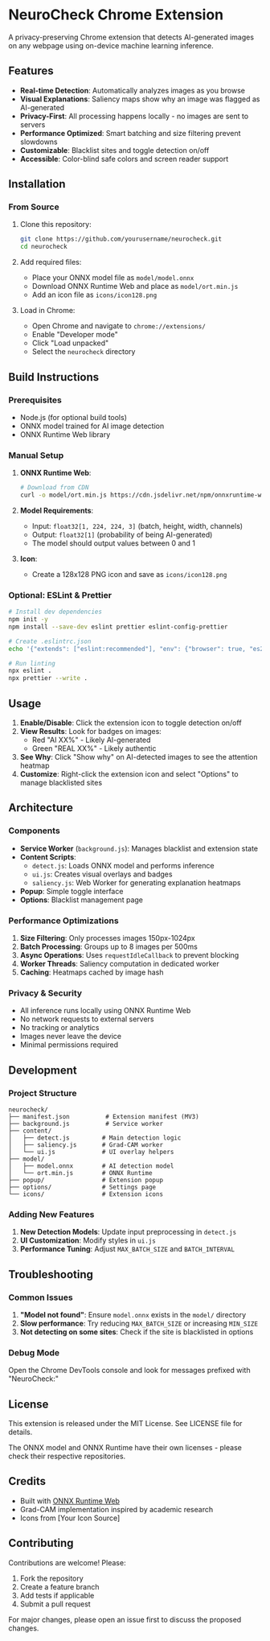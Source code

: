 # NeuroCheck Chrome Extension

A privacy-preserving Chrome extension that detects AI-generated images on any webpage using on-device machine learning inference.

## Features

- **Real-time Detection**: Automatically analyzes images as you browse
- **Visual Explanations**: Saliency maps show why an image was flagged as AI-generated
- **Privacy-First**: All processing happens locally - no images are sent to servers
- **Performance Optimized**: Smart batching and size filtering prevent slowdowns
- **Customizable**: Blacklist sites and toggle detection on/off
- **Accessible**: Color-blind safe colors and screen reader support

## Installation

### From Source

1. Clone this repository:
   ```bash
   git clone https://github.com/yourusername/neurocheck.git
   cd neurocheck
   ```

2. Add required files:
   - Place your ONNX model file as `model/model.onnx`
   - Download ONNX Runtime Web and place as `model/ort.min.js`
   - Add an icon file as `icons/icon128.png`

3. Load in Chrome:
   - Open Chrome and navigate to `chrome://extensions/`
   - Enable "Developer mode"
   - Click "Load unpacked"
   - Select the `neurocheck` directory

## Build Instructions

### Prerequisites

- Node.js (for optional build tools)
- ONNX model trained for AI image detection
- ONNX Runtime Web library

### Manual Setup

1. **ONNX Runtime Web**:
   ```bash
   # Download from CDN
   curl -o model/ort.min.js https://cdn.jsdelivr.net/npm/onnxruntime-web/dist/ort.min.js
   ```

2. **Model Requirements**:
   - Input: `float32[1, 224, 224, 3]` (batch, height, width, channels)
   - Output: `float32[1]` (probability of being AI-generated)
   - The model should output values between 0 and 1

3. **Icon**:
   - Create a 128x128 PNG icon and save as `icons/icon128.png`

### Optional: ESLint & Prettier

```bash
# Install dev dependencies
npm init -y
npm install --save-dev eslint prettier eslint-config-prettier

# Create .eslintrc.json
echo '{"extends": ["eslint:recommended"], "env": {"browser": true, "es2021": true}}' > .eslintrc.json

# Run linting
npx eslint .
npx prettier --write .
```

## Usage

1. **Enable/Disable**: Click the extension icon to toggle detection on/off
2. **View Results**: Look for badges on images:
   - Red "AI XX%" - Likely AI-generated
   - Green "REAL XX%" - Likely authentic
3. **See Why**: Click "Show why" on AI-detected images to see the attention heatmap
4. **Customize**: Right-click the extension icon and select "Options" to manage blacklisted sites

## Architecture

### Components

- **Service Worker** (`background.js`): Manages blacklist and extension state
- **Content Scripts**:
  - `detect.js`: Loads ONNX model and performs inference
  - `ui.js`: Creates visual overlays and badges
  - `saliency.js`: Web Worker for generating explanation heatmaps
- **Popup**: Simple toggle interface
- **Options**: Blacklist management page

### Performance Optimizations

1. **Size Filtering**: Only processes images 150px-1024px
2. **Batch Processing**: Groups up to 8 images per 500ms
3. **Async Operations**: Uses `requestIdleCallback` to prevent blocking
4. **Worker Threads**: Saliency computation in dedicated worker
5. **Caching**: Heatmaps cached by image hash

### Privacy & Security

- All inference runs locally using ONNX Runtime Web
- No network requests to external servers
- No tracking or analytics
- Images never leave the device
- Minimal permissions required

## Development

### Project Structure

```
neurocheck/
├── manifest.json          # Extension manifest (MV3)
├── background.js          # Service worker
├── content/
│   ├── detect.js         # Main detection logic
│   ├── saliency.js       # Grad-CAM worker
│   └── ui.js             # UI overlay helpers
├── model/
│   ├── model.onnx        # AI detection model
│   └── ort.min.js        # ONNX Runtime
├── popup/                # Extension popup
├── options/              # Settings page
└── icons/                # Extension icons
```

### Adding New Features

1. **New Detection Models**: Update input preprocessing in `detect.js`
2. **UI Customization**: Modify styles in `ui.js`
3. **Performance Tuning**: Adjust `MAX_BATCH_SIZE` and `BATCH_INTERVAL`

## Troubleshooting

### Common Issues

1. **"Model not found"**: Ensure `model.onnx` exists in the `model/` directory
2. **Slow performance**: Try reducing `MAX_BATCH_SIZE` or increasing `MIN_SIZE`
3. **Not detecting on some sites**: Check if the site is blacklisted in options

### Debug Mode

Open the Chrome DevTools console and look for messages prefixed with "NeuroCheck:"

## License

This extension is released under the MIT License. See LICENSE file for details.

The ONNX model and ONNX Runtime have their own licenses - please check their respective repositories.

## Credits

- Built with [ONNX Runtime Web](https://github.com/microsoft/onnxruntime)
- Grad-CAM implementation inspired by academic research
- Icons from [Your Icon Source]

## Contributing

Contributions are welcome! Please:
1. Fork the repository
2. Create a feature branch
3. Add tests if applicable
4. Submit a pull request

For major changes, please open an issue first to discuss the proposed changes.